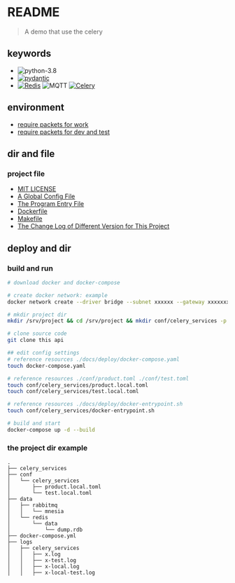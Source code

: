 # README

> A demo that use the celery

## keywords

- ![python-3.8](https://img.shields.io/badge/python-3.8-yellowgreen)
- [![pydantic](https://img.shields.io/badge/samuelcolvin-pydantic-green)](https://github.com/samuelcolvin/pydantic)
- [![Redis](https://img.shields.io/badge/Redis-6.2-red)](https://redis.io/) ![MQTT](https://img.shields.io/badge/MQTT-V5-orange) [![Celery](https://img.shields.io/badge/Celery-V5-orange)](https://docs.celeryproject.org/en/stable/)

## environment

- [require packets for work](./mirrors/requirements.txt)
- [require packets for dev and test](./mirrors/requirements-dev.txt)

## dir and file

### project file

- [MIT LICENSE](./LICENSE)
- [A Global Config File](./config.py)
- [The Program Entry File](./server.py)
- [Dockerfile](./Dockerfile)
- [Makefile](./Makefile)
- [The Change Log of Different Version for This Project](./CHANGELOG.md)

## deploy and dir

### build and run

```bash
# download docker and docker-compose

# create docker network: example
docker network create --driver bridge --subnet xxxxxx --gateway xxxxxxxx xxxxxxxx

# mkdir project dir
mkdir /srv/project && cd /srv/project && mkdir conf/celery_services -p

# clone source code
git clone this api

## edit config settings
# reference resources ./docs/deploy/docker-compose.yaml
touch docker-compose.yaml

# reference resources ./conf/product.toml ./conf/test.toml
touch conf/celery_services/product.local.toml
touch conf/celery_services/test.local.toml

# reference resources ./docs/deploy/docker-entrypoint.sh
touch conf/celery_services/docker-entrypoint.sh

# build and start
docker-compose up -d --build
```

### the project dir example

```text
.
├── celery_services
├── conf
│   └── celery_services
│       ├── product.local.toml
│       └── test.local.toml
├── data
│   ├── rabbitmq
│   │   └── mnesia
│   └── redis
│       └── data
│           └── dump.rdb
├── docker-compose.yml
├── logs
│   ├── celery_services
│   │   ├── x.log
│   │   ├── x-test.log
│   │   ├── x-local.log
│   │   ├── x-local-test.log
```
